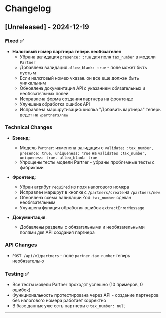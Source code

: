 # Changelog

## [Unreleased] - 2024-12-19

### Fixed ✅
- **Налоговый номер партнера теперь необязателен**
  - Убрана валидация `presence: true` для поля `tax_number` в модели `Partner`
  - Добавлена валидация `allow_blank: true` - поле может быть пустым
  - Если налоговый номер указан, он все еще должен быть уникальным
  - Обновлена документация API с указанием обязательных и необязательных полей
  - Исправлена форма создания партнера на фронтенде
  - Улучшена обработка ошибок API
  - Исправлена маршрутизация: кнопка "Добавить партнера" теперь ведет на `/partners/new`

### Technical Changes
- **Бэкенд**:
  - Модель `Partner`: изменена валидация с `validates :tax_number, presence: true, uniqueness: true` на `validates :tax_number, uniqueness: true, allow_blank: true`
  - Упрощены тесты модели Partner - убраны проблемные тесты с фабриками
  
- **Фронтенд**:
  - Убран атрибут `required` из поля налогового номера
  - Исправлен маршрут в кнопке с `/partners/create` на `/partners/new`
  - Обновлена схема валидации Zod: `tax_number` сделан необязательным
  - Улучшена функция обработки ошибок `extractErrorMessage`
  
- **Документация**: 
  - Добавлены разделы с обязательными и необязательными полями для API создания партнера

### API Changes
- `POST /api/v1/partners` - поле `partner.tax_number` теперь необязательно

### Testing ✅
- Все тесты модели Partner проходят успешно (10 примеров, 0 ошибок)
- Функциональность протестирована через API - создание партнеров без налогового номера работает корректно
- В базе данных уже есть партнеры с `tax_number: null`

--- 